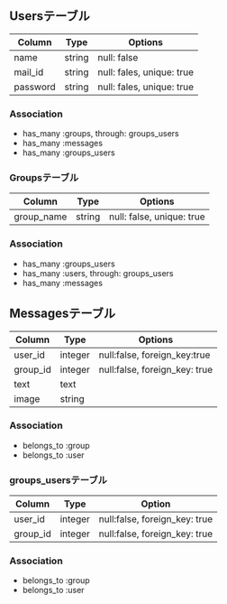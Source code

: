 ## Usersテーブル
|Column|Type|Options|
|------|----|-------|
|name|string|null: false|
|mail_id|string|null: fales, unique: true|
|password|string|null: fales, unique: true|

### Association
- has_many :groups, through: groups_users
- has_many :messages
- has_many :groups_users

### Groupsテーブル
|Column|Type|Options|
|------|----|-------|
|group_name|string|null: false, unique: true|

### Association
- has_many :groups_users
- has_many :users, through: groups_users
- has_many :messages

## Messagesテーブル
|Column|Type|Options|
|------|----|-------|
|user_id|integer|null:false, foreign_key:true|
|group_id|integer|null:false, foreign_key: true|
|text|text||
|image|string||

### Association
- belongs_to :group
- belongs_to :user

### groups_usersテーブル
|Column|Type|Option|
|------|----|------|
|user_id|integer|null:false, foreign_key: true|
|group_id|integer|null:false, foreign_key: true|

### Association
- belongs_to :group
- belongs_to :user
